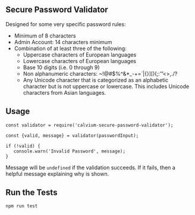 Secure Password Validator
-------

Designed for some very specific password rules:

- Minimum of 8 characters
- Admin Account: 14 characters minimum 
- Combination of at least three of the following:
    - Uppercase characters of European languages
    - Lowercase characters of European languages
    - Base 10 digits (i.e. 0 through 9)
    - Non alphanumeric characters: ~!@#$%^&*_-+=`\|{}][)(;:’”<>,./?
    - Any Unicode character that is categorized as an alphabetic character but is not uppercase or lowercase.  This includes Unicode characters from Asian languages.
    
 Usage
 -----
 
 ```
 const validator = require('calvium-secure-password-validator');
 
 const {valid, message} = validator(passwordInput);
 
 if (!valid) {
    console.warn('Invalid Password', message); 
 }
 ```
 
 Message will be `undefined` if the validation succeeds. If it fails, then a helpful message explaining why is shown.
 
 Run the Tests
 -----
 
```
npm run test
``` 
